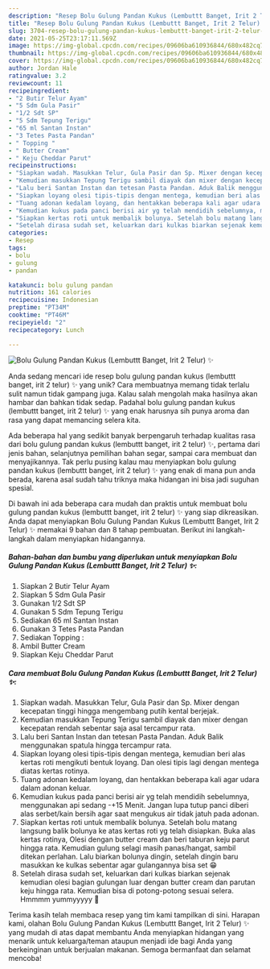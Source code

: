 ```yaml
---
description: "Resep Bolu Gulung Pandan Kukus (Lembuttt Banget, Irit 2 Telur) ✨, Enak Banget"
title: "Resep Bolu Gulung Pandan Kukus (Lembuttt Banget, Irit 2 Telur) ✨, Enak Banget"
slug: 3704-resep-bolu-gulung-pandan-kukus-lembuttt-banget-irit-2-telur-enak-banget
date: 2021-05-25T23:17:11.569Z
image: https://img-global.cpcdn.com/recipes/09606ba610936844/680x482cq70/bolu-gulung-pandan-kukus-lembuttt-banget-irit-2-telur-✨-foto-resep-utama.jpg
thumbnail: https://img-global.cpcdn.com/recipes/09606ba610936844/680x482cq70/bolu-gulung-pandan-kukus-lembuttt-banget-irit-2-telur-✨-foto-resep-utama.jpg
cover: https://img-global.cpcdn.com/recipes/09606ba610936844/680x482cq70/bolu-gulung-pandan-kukus-lembuttt-banget-irit-2-telur-✨-foto-resep-utama.jpg
author: Jordan Hale
ratingvalue: 3.2
reviewcount: 11
recipeingredient:
- "2 Butir Telur Ayam"
- "5 Sdm Gula Pasir"
- "1/2 Sdt SP"
- "5 Sdm Tepung Terigu"
- "65 ml Santan Instan"
- "3 Tetes Pasta Pandan"
- " Topping "
- " Butter Cream"
- " Keju Cheddar Parut"
recipeinstructions:
- "Siapkan wadah. Masukkan Telur, Gula Pasir dan Sp. Mixer dengan kecepatan tinggi hingga mengembang putih kental berjejak."
- "Kemudian masukkan Tepung Terigu sambil diayak dan mixer dengan kecepatan rendah sebentar saja asal tercampur rata."
- "Lalu beri Santan Instan dan tetesan Pasta Pandan. Aduk Balik menggunakan spatula hingga tercampur rata."
- "Siapkan loyang olesi tipis-tipis dengan mentega, kemudian beri alas kertas roti mengikuti bentuk loyang. Dan olesi tipis lagi dengan mentega diatas kertas rotinya."
- "Tuang adonan kedalam loyang, dan hentakkan beberapa kali agar udara dalam adonan keluar."
- "Kemudian kukus pada panci berisi air yg telah mendidih sebelumnya, menggunakan api sedang -+15 Menit. Jangan lupa tutup panci diberi alas serbet/kain bersih agar saat mengukus air tidak jatuh pada adonan."
- "Siapkan kertas roti untuk membalik bolunya. Setelah bolu matang langsung balik bolunya ke atas kertas roti yg telah disiapkan. Buka alas kertas rotinya, Olesi dengan butter cream dan beri taburan keju parut hingga rata. Kemudian gulung selagi masih panas/hangat, sambil ditekan perlahan. Lalu biarkan bolunya dingin, setelah dingin baru masukkan ke kulkas sebentar agar gulangannya bisa set 😁"
- "Setelah dirasa sudah set, keluarkan dari kulkas biarkan sejenak kemudian olesi bagian gulungan luar dengan butter cream dan parutan keju hingga rata. Kemudian bisa di potong-potong sesuai selera. Hmmmm yummyyyyy 🌺"
categories:
- Resep
tags:
- bolu
- gulung
- pandan

katakunci: bolu gulung pandan 
nutrition: 161 calories
recipecuisine: Indonesian
preptime: "PT34M"
cooktime: "PT46M"
recipeyield: "2"
recipecategory: Lunch

---
```



![Bolu Gulung Pandan Kukus (Lembuttt Banget, Irit 2 Telur) ✨](https://img-global.cpcdn.com/recipes/09606ba610936844/680x482cq70/bolu-gulung-pandan-kukus-lembuttt-banget-irit-2-telur-✨-foto-resep-utama.jpg)

Anda sedang mencari ide resep bolu gulung pandan kukus (lembuttt banget, irit 2 telur) ✨ yang unik? Cara membuatnya memang tidak terlalu sulit namun tidak gampang juga. Kalau salah mengolah maka hasilnya akan hambar dan bahkan tidak sedap. Padahal bolu gulung pandan kukus (lembuttt banget, irit 2 telur) ✨ yang enak harusnya sih punya aroma dan rasa yang dapat memancing selera kita.

Ada beberapa hal yang sedikit banyak berpengaruh terhadap kualitas rasa dari bolu gulung pandan kukus (lembuttt banget, irit 2 telur) ✨, pertama dari jenis bahan, selanjutnya pemilihan bahan segar, sampai cara membuat dan menyajikannya. Tak perlu pusing kalau mau menyiapkan bolu gulung pandan kukus (lembuttt banget, irit 2 telur) ✨ yang enak di mana pun anda berada, karena asal sudah tahu triknya maka hidangan ini bisa jadi suguhan spesial.




Di bawah ini ada beberapa cara mudah dan praktis untuk membuat bolu gulung pandan kukus (lembuttt banget, irit 2 telur) ✨ yang siap dikreasikan. Anda dapat menyiapkan Bolu Gulung Pandan Kukus (Lembuttt Banget, Irit 2 Telur) ✨ memakai 9 bahan dan 8 tahap pembuatan. Berikut ini langkah-langkah dalam menyiapkan hidangannya.

<!--inarticleads1-->

##### Bahan-bahan dan bumbu yang diperlukan untuk menyiapkan Bolu Gulung Pandan Kukus (Lembuttt Banget, Irit 2 Telur) ✨:

1. Siapkan 2 Butir Telur Ayam
1. Siapkan 5 Sdm Gula Pasir
1. Gunakan 1/2 Sdt SP
1. Gunakan 5 Sdm Tepung Terigu
1. Sediakan 65 ml Santan Instan
1. Gunakan 3 Tetes Pasta Pandan
1. Sediakan  Topping :
1. Ambil  Butter Cream
1. Siapkan  Keju Cheddar Parut




<!--inarticleads2-->

##### Cara membuat Bolu Gulung Pandan Kukus (Lembuttt Banget, Irit 2 Telur) ✨:

1. Siapkan wadah. Masukkan Telur, Gula Pasir dan Sp. Mixer dengan kecepatan tinggi hingga mengembang putih kental berjejak.
1. Kemudian masukkan Tepung Terigu sambil diayak dan mixer dengan kecepatan rendah sebentar saja asal tercampur rata.
1. Lalu beri Santan Instan dan tetesan Pasta Pandan. Aduk Balik menggunakan spatula hingga tercampur rata.
1. Siapkan loyang olesi tipis-tipis dengan mentega, kemudian beri alas kertas roti mengikuti bentuk loyang. Dan olesi tipis lagi dengan mentega diatas kertas rotinya.
1. Tuang adonan kedalam loyang, dan hentakkan beberapa kali agar udara dalam adonan keluar.
1. Kemudian kukus pada panci berisi air yg telah mendidih sebelumnya, menggunakan api sedang -+15 Menit. Jangan lupa tutup panci diberi alas serbet/kain bersih agar saat mengukus air tidak jatuh pada adonan.
1. Siapkan kertas roti untuk membalik bolunya. Setelah bolu matang langsung balik bolunya ke atas kertas roti yg telah disiapkan. Buka alas kertas rotinya, Olesi dengan butter cream dan beri taburan keju parut hingga rata. Kemudian gulung selagi masih panas/hangat, sambil ditekan perlahan. Lalu biarkan bolunya dingin, setelah dingin baru masukkan ke kulkas sebentar agar gulangannya bisa set 😁
1. Setelah dirasa sudah set, keluarkan dari kulkas biarkan sejenak kemudian olesi bagian gulungan luar dengan butter cream dan parutan keju hingga rata. Kemudian bisa di potong-potong sesuai selera. Hmmmm yummyyyyy 🌺




Terima kasih telah membaca resep yang tim kami tampilkan di sini. Harapan kami, olahan Bolu Gulung Pandan Kukus (Lembuttt Banget, Irit 2 Telur) ✨ yang mudah di atas dapat membantu Anda menyiapkan hidangan yang menarik untuk keluarga/teman ataupun menjadi ide bagi Anda yang berkeinginan untuk berjualan makanan. Semoga bermanfaat dan selamat mencoba!
